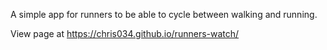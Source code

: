 A simple app for runners to be able to cycle between walking and running.

View page at https://chris034.github.io/runners-watch/